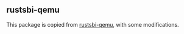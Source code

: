 ## rustsbi-qemu

This package is copied from [rustsbi-qemu](https://github.com/rustsbi/rustsbi-qemu.git),
with some modifications.